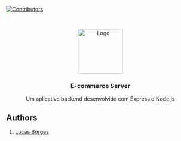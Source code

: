[![Contributors][contributors-shield]][contributors-url]

<!-- PROJECT LOGO -->
<br />
<p align="center">
  <a href="https://github.com/netguru/heroes-api">
    <img src="https://d2eip9sf3oo6c2.cloudfront.net/playlists/square_covers/000/432/681/thumb/EGH_NodeDocker_1000.png" alt="Logo" width="120" height="120">
  </a>

  <h3 align="center">E-commerce Server</h3>

  <p align="center">
    Um aplicativo backend desenvolvido com Express e Node.js
  </p>
</p>


<!-- Authors -->

## Authors

1. <a href="https://github.com/lucasnsborges" target="_blank">Lucas Borges</a>

[contributors-shield]: https://img.shields.io/github/contributors/othneildrew/Best-README-Template.svg?style=flat-square
[contributors-url]: https://github.com/lucasnsborges/ecommerce-server/graphs/contributors
